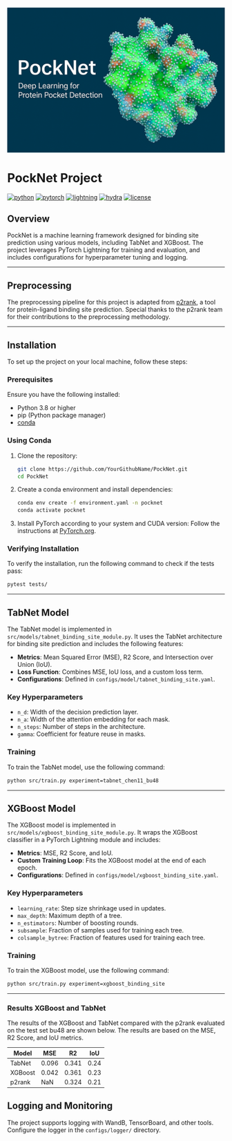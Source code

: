 ![Project Logo](Logo.png)

# PockNet Project

[![python](https://img.shields.io/badge/-Python_3.8_%7C_3.9_%7C_3.10-blue?logo=python&logoColor=white)](https://github.com/pre-commit/pre-commit)
[![pytorch](https://img.shields.io/badge/PyTorch_2.0+-ee4c2c?logo=pytorch&logoColor=white)](https://pytorch.org/get-started/locally/)
[![lightning](https://img.shields.io/badge/-Lightning_2.0+-792ee5?logo=pytorchlightning&logoColor=white)](https://pytorchlightning.ai/)
[![hydra](https://img.shields.io/badge/Config-Hydra_1.3-89b8cd)](https://hydra.cc/)
[![license](https://img.shields.io/badge/License-MIT-green.svg?labelColor=gray)](https://github.com/YourGithubName/PockNet#license)

## Overview

PockNet is a machine learning framework designed for binding site prediction using various models, including TabNet and XGBoost. The project leverages PyTorch Lightning for training and evaluation, and includes configurations for hyperparameter tuning and logging.

______________________________________________________________________

## Preprocessing

The preprocessing pipeline for this project is adapted from [p2rank](https://github.com/rdk/p2rank), a tool for protein-ligand binding site prediction. Special thanks to the p2rank team for their contributions to the preprocessing methodology.

______________________________________________________________________

## Installation

To set up the project on your local machine, follow these steps:

### Prerequisites

Ensure you have the following installed:

- Python 3.8 or higher
- pip (Python package manager)
- [conda](https://docs.conda.io/en/latest/miniconda.html)

### Using Conda

1. Clone the repository:

   ```bash
   git clone https://github.com/YourGithubName/PockNet.git
   cd PockNet
   ```

2. Create a conda environment and install dependencies:

   ```bash
   conda env create -f environment.yaml -n pocknet
   conda activate pocknet
   ```

3. Install PyTorch according to your system and CUDA version:
   Follow the instructions at [PyTorch.org](https://pytorch.org/get-started/locally/).

### Verifying Installation

To verify the installation, run the following command to check if the tests pass:

```bash
pytest tests/
```

______________________________________________________________________

## TabNet Model

The TabNet model is implemented in `src/models/tabnet_binding_site_module.py`. It uses the TabNet architecture for binding site prediction and includes the following features:

- **Metrics**: Mean Squared Error (MSE), R2 Score, and Intersection over Union (IoU).
- **Loss Function**: Combines MSE, IoU loss, and a custom loss term.
- **Configurations**: Defined in `configs/model/tabnet_binding_site.yaml`.

### Key Hyperparameters

- `n_d`: Width of the decision prediction layer.
- `n_a`: Width of the attention embedding for each mask.
- `n_steps`: Number of steps in the architecture.
- `gamma`: Coefficient for feature reuse in masks.

### Training

To train the TabNet model, use the following command:

```bash
python src/train.py experiment=tabnet_chen11_bu48
```
______________________________________________________________________

## XGBoost Model

The XGBoost model is implemented in `src/models/xgboost_binding_site_module.py`. It wraps the XGBoost classifier in a PyTorch Lightning module and includes:

- **Metrics**: MSE, R2 Score, and IoU.
- **Custom Training Loop**: Fits the XGBoost model at the end of each epoch.
- **Configurations**: Defined in `configs/model/xgboost_binding_site.yaml`.

### Key Hyperparameters

- `learning_rate`: Step size shrinkage used in updates.
- `max_depth`: Maximum depth of a tree.
- `n_estimators`: Number of boosting rounds.
- `subsample`: Fraction of samples used for training each tree.
- `colsample_bytree`: Fraction of features used for training each tree.

### Training

To train the XGBoost model, use the following command:

```bash
python src/train.py experiment=xgboost_binding_site
```

---


### Results XGBoost and TabNet

The results of the XGBoost and TabNet compared with the p2rank evaluated on the test set bu48 are shown below. The results are based on the MSE, R2 Score, and IoU metrics.

| Model   | MSE   | R2    | IoU   |
|---------|-------|-------|-------|
| TabNet  | 0.096 | 0.341 | 0.24 |
| XGBoost | 0.042 | 0.361 | 0.23 |
| p2rank  | NaN | 0.324 | 0.21 |______________________________________________________________________

## Logging and Monitoring

The project supports logging with WandB, TensorBoard, and other tools. Configure the logger in the `configs/logger/` directory.
